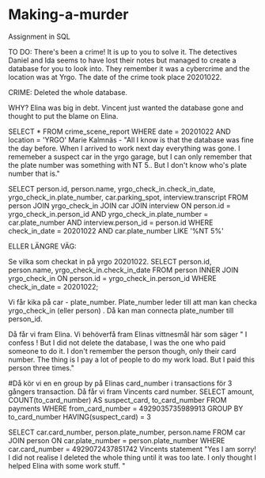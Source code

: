 # Making-a-murder
Assignment in SQL 

TO DO: 
There's been a crime! It is up to you to solve it. 
The detectives Daniel and Ida seems to have lost their notes but managed to create a database for you to look into. 
They remember it was a cybercrime and the location was at Yrgo. The date of the crime took place 20201022. 

CRIME: 
Deleted the whole database. 

WHY? 
Elina was big in debt. 
Vincent just wanted the database gone and thought to put the blame on Elina. 



SELECT * FROM crime_scene_report WHERE date = 20201022 AND location = 'YRGO'
Marie Kalmnäs - "All I know is that the database was fine the day before. When I arrived to work next day everything was gone. I rememeber a suspect car in the yrgo garage, but I can only remember that the plate number was something with NT 5.. But I don't know who's plate number that is." 

SELECT person.id, person.name, yrgo_check_in.check_in_date, yrgo_check_in.plate_number, car.parking_spot, interview.transcript
FROM person 
JOIN yrgo_check_in 
JOIN car
JOIN interview
ON person.id = yrgo_check_in.person_id 
AND yrgo_check_in.plate_number = car.plate_number
AND interview.person_id = person.id
WHERE check_in_date = 20201022 AND car.plate_number LIKE '%NT 5%'

ELLER LÄNGRE VÄG: 

Se vilka som checkat in på yrgo 20201022. 
SELECT person.id, person.name, yrgo_check_in.check_in_date 
FROM person 
INNER JOIN yrgo_check_in 
ON person.id = yrgo_check_in.person_id
WHERE check_in_date = 20201022; 


Vi får kika på car - plate_number. Plate_number leder till att man kan checka yrgo_check_in (eller person) . Då kan man connecta plate_number till person_id. 

Då får vi fram Elina. Vi behöverfå fram Elinas vittnesmål här som säger " I confess ! But I did not delete the database, I was the one who paid someone to do it. I don't
remember the person though, only their card number. The thing is I pay a lot of people to do my work load. But I paid this person three times." 

#Då kör vi en en group by på Elinas card_number i transactions för 3 gångers transaction. Då får vi fram Vincents card number. 
SELECT amount, COUNT(to_card_number) AS suspect_card, to_card_number
FROM payments WHERE from_card_number = 4929035735989913
GROUP BY to_card_number
HAVING(suspect_card) = 3

SELECT car.card_number, person.plate_number, person.name
FROM car
JOIN person
ON car.plate_number = person.plate_number
WHERE car.card_number = 4929072437851742
Vincents statement "Yes I am sorry! I did not realise I deleted the whole thing until it was too late. I only thought I helped Elina with some work stuff. " 
